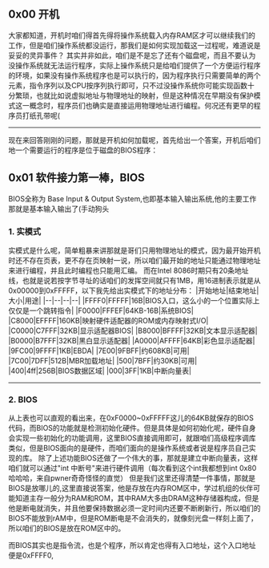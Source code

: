 ## 0x00 开机
大家都知道，开机时咱们得首先得将操作系统载入内存RAM区才可以继续我们的工作，但是咱们操作系统都没运行，那我们是如何实现加载这一过程呢，难道说是妥妥的灵异事件？
其实并非如此，咱们是不是忘了还有个磁盘呢，而且不要认为没操作系统就无法运行程序，实际上操作系统只是给咱们提供了一个方便运行程序的环境，如果没有操作系统程序也是可以执行的，因为程序执行只需要简单的两个元素，指令序列以及CPU按序列执行即可，只不过没操作系统你可能实现函数十分繁琐，也就比如说虚拟地址与物理地址的映射，但是这种情况在早期没有保护模式这一概念时，程序员们也确实是直接运用物理地址进行编程。何况还有更早的程序员打纸孔带呢(

---
现在来回答刚刚的问题，那就是开机如何加载呢，首先给出一个答案，开机后咱们地一个需要运行的程序是位于磁盘的BIOS程序：
## 0x01 软件接力第一棒，BIOS
BIOS全称为 Base Input & Output System,也即基本输入输出系统,他的主要工作那就是基本输入输出了(手动狗头
### 1. 实模式
实模式是什么呢，简单粗暴来讲那就是哥们只用物理地址的模式，因为最开始开机时还不存在页表，更不存在页映射一说，所以咱们最开始的地址只能通过物理地址来进行编程，并且此时编程也只能用汇编。
而在Intel 8086时期只有20条地址线，也就是说若按字节寻址的话咱们的发挥空间就只有1MB，用16进制表示就是从0x00000到0xFFFFF，以下我先给出实模式下的地址分布：
|开始地址|结束地址|大小|用途|
|--|--|--|--|
|FFFF0|FFFFF|16B|BIOS入口，这么小的一个位置实际上仅仅是一个跳转指令|
|F0000|FFFEF|64KB-16B|系统BIOS|
|C8000|EFFFF|160KB|映射硬件适配器的ROM或内存映射式I/O|
|C0000|C7FFF|32KB|显示适配器BIOS|
|B8000|BFFFF|32KB|文本显示适配器|
|B0000|B7FFF|32KB|黑白显示适配器|
|A0000|AFFFF|64KB|彩色显示适配器|
|9FC00|9FFFF|1KB|EBDA|
|7E00|9FBFF|约608KB|可用|
|7C00|7DFF|512B|MBR加载地址|
|500|7BFF|约30KB|可用|
|400|4ff|256B|BIOS数据区域|
|000|3FF|1KB|中断向量表|

---
### 2. BIOS
从上表也可以直观的看出来，在0xF0000~0xFFFFF这儿的64KB就保存的BIOS代码，而BIOS的功能就是检测初始化硬件。但是具体是如何初始化呢，硬件自身会实现一些初始化的功能调用，这里BIOS直接调用即可，就跟咱们高级程序调库类似，但是BIOS面向的是硬件，而咱们面向的是操作系统或者说是程序员自己实现的库。
除了上述功能BIOS还做了一个伟大的事，那就是建立中断向量表，这样咱们就可以通过"int 中断号"来进行硬件调用（每次看到这个int我都想到int 0x80哈哈哈，来自pwner奇奇怪怪的直觉）
但是我们这里还得清楚一件事情，那就是BIOS是放哪儿的,这里直接说答案，他是存放在内存ROM区中，学过机组的伙伴可能知道主存一般分为RAM和ROM，其中RAM大多由DRAM这种存储器构成，但是他是断电就消失，并且他要保持数据必须一定时间内还要不断刷新行，所以咱们的BIOS不能放到rAM中，但是ROM断电是不会消失的，就像刻光盘一样刻上面了，所以咱们的BIOS是放在ROM区中的。
   
而BIOS其实也是指令流，也是个程序，所以肯定也得有入口地址，这个入口地址便是0xFFFF0,
